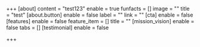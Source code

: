 +++
[about]
content = "test123"
enable = true
funfacts = []
image = ""
title = "test"
[about.button]
enable = false
label = ""
link = ""
[cta]
enable = false
[features]
enable = false
feature_item = []
title = ""
[mission_vision]
enable = false
tabs = []
[testimonial]
enable = false

+++
